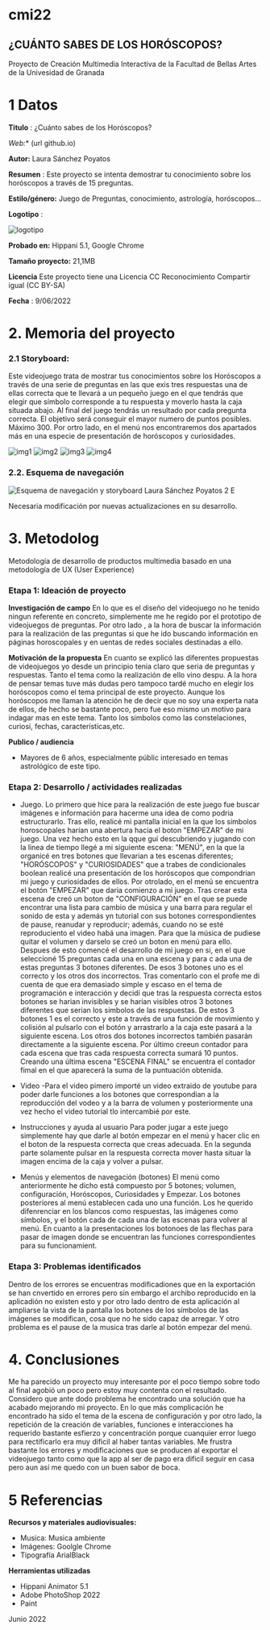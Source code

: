 # cmi22

## ¿CUÁNTO SABES DE LOS HORÓSCOPOS?

Proyecto de Creación Multimedia Interactiva de la  Facultad de Bellas Artes de la Univesidad de Granada


# 1 Datos 

**Titulo** :  ¿Cuánto sabes de los Horóscopos?

*Web:**   (url github.io)

**Autor:** Laura Sánchez Poyatos

**Resumen** : Este proyecto se intenta demostrar tu conocimiento sobre los horóscopos a través de 15 preguntas.

**Estilo/género:**  Juego de Preguntas, conocimiento, astrología, horóscopos...

**Logotipo** : 



![logotipo](https://user-images.githubusercontent.com/106830381/172795459-4ef3a27b-3222-4334-b479-e0a3f76a735e.jpg)

**Probado en:** Hippani 5.1, Google Chrome

**Tamaño proyecto:** 21,1MB

**Licencia** Este proyecto tiene una Licencia CC Reconocimiento Compartir igual (CC BY-SA)

**Fecha** :  9/06/2022

# 2. Memoria del proyecto 

### 2.1 Storyboard: 
Este videojuego trata de mostrar tus conocimientos sobre los Horóscopos a través de una serie de preguntas en las que exis tres respuestas una de ellas correcta que te llevará a un pequeño juego en el que tendrás que elegir que símbolo corresponde a tu respuesta y moverlo hasta la caja situada abajo.  Al final del juego tendrás un resultado por cada pregunta correcta. El objetivo será conseguir el mayor numero de puntos posibles.  Máximo 300.  Por ortro lado, en el menú nos encontraremos dos apartados más en una especie de presentación de horóscopos y curiosidades.




![img1](https://user-images.githubusercontent.com/106830381/172800142-15af5dce-0033-4ff8-b244-ed9b02acccf0.jpg)
![img2](https://user-images.githubusercontent.com/106830381/172800145-4121e982-dd04-4564-af9e-4d3ea5fbd039.jpg)
![img3](https://user-images.githubusercontent.com/106830381/172800147-4df34329-ede8-494d-b1ba-912fc8b16c01.jpg)
![img4](https://user-images.githubusercontent.com/106830381/172800151-76addae6-933f-463d-9295-fb84a1ff046a.jpg)



### 2.2. Esquema de navegación 


![Esquema de navegación y storyboard Laura Sánchez Poyatos 2 E](https://user-images.githubusercontent.com/106830381/172800541-b4385930-dd97-4052-94c9-0c736758be64.jpeg)

Necesaria modificación por nuevas actualizaciones en su desarrollo.


# 3. Metodolog

Metodología de desarrollo de productos multimedia basado en una metodología de UX (User Experience)



### Etapa 1: Ideación de proyecto

**Investigación de campo**
En lo que es el diseño del videojuego no he tenido ningun referente en concreto, simplemente me he regido por el  prototipo de videojuegos de preguntas.
Por otro lado , a la hora de buscar la información para la realización de las preguntas si que he ido buscando información en páginas horoscopales y en uentas de redes sociales destinadas a ello. 

**Motivación de la propuesta** 
En cuanto se  explicó las diferentes propuestas de videojuegos yo desde un principio tenia claro  que  seria de  preguntas y respuestas. Tanto el tema como la realización de ello vino despu. A la hora de pensar temas tuve más dudas pero tampoco tardé mucho en elegir los horóscopos como el tema principal de este proyecto.
Aunque los horóscopos me llaman la atención he de decir que no soy una experta nata de ellos, de hecho se bastante poco, pero fue eso mismo un motivo para indagar mas en este tema.  Tanto los simbolos como las constelaciones, curiosi, fechas, características,etc.



**Publico / audiencia**

-  Mayores de   6 años, especialmente públic interesado en temas astrológico de este tipo.





### Etapa 2: Desarrollo / actividades realizadas

- Juego. 
Lo primero que hice para la realización de este juego fue buscar imágenes e información para hacerme una idea de como podria estructurarlo. Tras ello, realicé mi pantalla inicial en la que los simbolos horoscopales harían una abertura hacia el boton "EMPEZAR" de mi juego. Una vez hecho esto en la qque guí descubriendo y jugando con la linea de tiempo llegé a mi siguiente escena: "MENÚ", en la que la organicé en tres botones que llevarian a tes escenas diferentes; "HORÓSCOPOS" y "CURIOSIDADES" que a trabes de condicionales boolean realicé una presentación de  los  horóscopos que compondrian mi juego y curiosidades de ellos. Por otrolado, en el menú se encuentra el botón  "EMPEZAR" que daria comienzo a mi juego. Tras crear esta escena de creó un boton de "CONFIGURACIÓN" en el que se puede encontrar una lista para cambio de música y una barra para regular el sonido de esta y además yn tutorial con sus botones correspondientes de pause, reanudar y reproducir; además, cuando no se esté reproduciento el video habá una imagen. Para que la música de pudiese quitar el volumen y darselo se creó un boton en menú para ello.  Despues de esto comencé el desarrollo de mi juego en si, en el que seleccioné 15 preguntas cada una en una escena y para c ada una de estas preguntas 3 botones diferentes. De esos 3 botones uno es el correcto y los otros dos incorrectos.  Tras comentarlo con el profe me di cuenta de que era demasiado simple y escaso en el tema de programación e interacción y decidí que tras la respuesta correcta  estos botones se harian invisibles y se harian visibles otros 3 botones diferentes que serian los simbolos de las respuestas. De estos 3 botones 1 es el correcto y este a través de una función de movimiento y colisión al pulsarlo con el botón y arrastrarlo a la caja este pasará a la siguiente escena. Los otros dos botones incorrectos también pasarán directamente a la siguiente escena. Por último creeun contador para cada escena que tras cada respuesta correcta sumará 10 puntos. Creando una última escena "ESCENA FINAL" se encuentra el contador fimal en el que aparecerá la suma de la puntuación obtenida.




- Video
-Para el video  pimero importé un video extraido de youtube para poder darle funciones a los botones que correspondian a la reproducción del vodeo y a la barra de volumen y posteriormente una vez hecho el video tutorial tlo intercambié por este.
- Instrucciones y ayuda al usuario 
Para poder jugar a este juego simplemente hay que darle al botón empezar en el menú y hacer clic en el boton de la respuesta correcta que creas adecuada. En la segunda parte solamente pulsar en  la respuesta correcta mover hasta situar la imagen encima de la caja y volver a pulsar.
- Menús y elementos de navegación (botones)
El menú como anteriormente he dicho está compuesto por 5 botones; volumen, configuración, Horóscopos, Curiosidades y Empezar. Los botones posteriores al menú establecen cada uno una función. Los he querido difenrenciar en los blancos como respuestas, las imágenes como símbolos, y el botón cada de cada una de las escenas para volver al menú. En cuanto a la presentaciones los botonoes de las flechas para pasar de imagen donde se encuentran las funciones correspondientes para su funcionamient.

### Etapa 3: Problemas identificados
Dentro de los errores se encuentras modificadiones que en la exportación se han cnvertido en errores pero sin embargo el archibo reproducido en la aplicadión no existen esto y por otro lado dentro de esta aplicación al ampliarse la vista de la pantalla los botones de los símbolos de las imágenes se modifican, cosa que no he sido capaz de arregar. Y otro problema es el pause de la musica tras darle al botón empezar del menú.



# 4. Conclusiones 

Me ha parecido un proyecto muy interesante  por el poco tiempo sobre todo al final agobió un poco pero estoy muy contenta con el resultado. Considero que ante dodo problema he encontrado una solución que ha acabado mejorando mi proyecto. En lo que más complicación he encontrado ha sido el tema de la escena de configuración y  por otro lado,  la repetición de la creación de variables, funciones e interacciones ha requerido bastante esfierzo y concentración porque cuanquier error luego para rectificarlo era muy dificil al haber tantas variables. Me frustra bastante los errores y modificaciones que se producen al exportar el videojuego tanto como que la app al ser de pago era dificil seguir en casa pero aun así me quedo con un buen sabor de boca.







# 5 Referencias 

**Recursos y materiales audiovisuales:**

* Musica:  Musica ambiente
* Imágenes:  Goolgle Chrome
* Tipografía  ArialBlack 

**Herramientas utilizadas**

- Hippani Animator 5.1
-  Adobe PhotoShop 2022
-  Paint




Junio 2022
